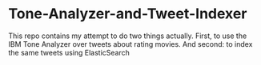 # Tone-Analyzer-and-Tweet-Indexer
This repo contains my attempt to do two things actually. First, to use the IBM Tone Analyzer over tweets about rating movies. And second: to index the same tweets using ElasticSearch
